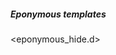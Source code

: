 <!-- putting various stuff into eponymous templates hidden members -->
##### Eponymous templates

<eponymous_hide.d>

<!--
	TODO: use traits to crack open the shell?
-->
